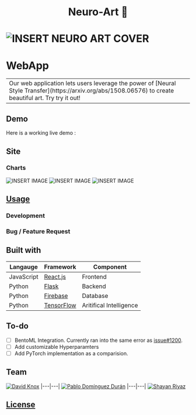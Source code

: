 # <div align="center">Neuro-Art 🎨<div>



# ![INSERT NEURO ART COVER]()

# WebApp
<table>
<tr>
<td>
Our web application lets users leverage the power of [Neural Style Transfer](https://arxiv.org/abs/1508.06576) to create beautiful art. Try try it out!
</td>
</tr>
</table>


## Demo
Here is a working live demo :  


## Site



### Charts
![INSERT IMAGE]()
![INSERT IMAGE]()
![INSERT IMAGE]()


## [Usage]()

### Development


### Bug / Feature Request




## Built with 
|Langauge | Framework | Component|
|-|-|-|
|JavaScript|[React.js](https://reactjs.org/) | Frontend|
|Python|[Flask](https://flask.palletsprojects.com/en/1.1.x/) |Backend |
|Python|[Firebase](https://duckduckgo.com/?t=canonical&q=Firebase&ia=web) | Database|
|Python|[TensorFlow](https://www.tensorflow.org/)| Aritifical Intelligence|


## To-do
- [ ] BentoML Integration. Currently ran into the same error as [issue#1200](https://github.com/bentoml/BentoML/issues/1200).
- [ ] Add customizable Hyperparamters
- [ ] Add PyTorch implementation as a comparision.

## Team

[![David Knox](https://avatars1.githubusercontent.com/u/45473671?s=400&u=3f52530aa5a6d7225776a595e54a9f9dab7f12b8&v=4)](https://github.com/knoxd8256)  |---|---| 
[![Pablo Domínguez Durán](https://avatars2.githubusercontent.com/u/10246682?s=460&u=10d50fc5c9b71bfadb3927ebf2325250a520455a&v=4)](https://github.com/pablomdd)
|---|---|
[![Shayan Riyaz](https://avatars1.githubusercontent.com/u/28723598?s=460&u=9444300dccf4ead144b03c7710f0ff4c149e05f8&v=4)](https://github.com/ShayanRiyaz)

## [License](https://github.com/MLH-Fellowship/neuro-art/blob/main/LICENSE)



